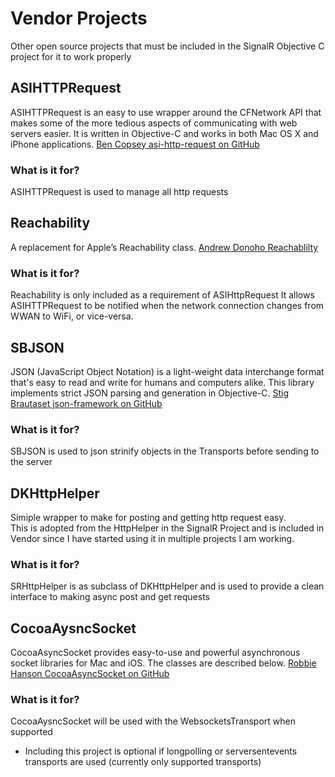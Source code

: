 # Vendor Projects 
Other open source projects that must be included in the SignalR Objective C project for it to work properly

## ASIHTTPRequest
ASIHTTPRequest is an easy to use wrapper around the CFNetwork API that makes some of the more tedious aspects of communicating with web servers easier. It is written in Objective-C and works in both Mac OS X and iPhone applications.
[Ben Copsey asi-http-request on GitHub](https://github.com/pokeb/asi-http-request)

### What is it for?
ASIHTTPRequest is used to manage all http requests


## Reachability
A replacement for Apple’s Reachability class.
[Andrew Donoho Reachablilty](http://blog.ddg.com/?p=24)

### What is it for?
Reachability is only included as a requirement of ASIHttpRequest
It allows ASIHTTPRequest to be notified when the network connection changes from WWAN to WiFi, or vice-versa.


## SBJSON
JSON (JavaScript Object Notation) is a light-weight data interchange format that's easy to read and write for humans and computers alike. This library implements strict JSON parsing and generation in Objective-C.
[Stig Brautaset json-framework on GitHub](https://github.com/stig/json-framework)

### What is it for?
SBJSON is used to json strinify objects in the Transports before sending to the server


## DKHttpHelper
Simiple wrapper to make for posting and getting http request easy.  
This is adopted from the HttpHelper in the SignalR Project and is included in Vendor since I have started using it in multiple projects I am working.

### What is it for?
SRHttpHelper is as subclass of DKHttpHelper and is used to provide a clean interface to making async post and get requests


## CocoaAysncSocket
CocoaAsyncSocket provides easy-to-use and powerful asynchronous socket libraries for Mac and iOS. The classes are described below.
[Robbie Hanson CocoaAsyncSocket on GitHub](https://github.com/robbiehanson/CocoaAsyncSocket)

### What is it for?
CocoaAysncSocket will be used with the WebsocketsTransport when supported
* Including this project is optional if longpolling or serversentevents transports are used (currently only supported transports)